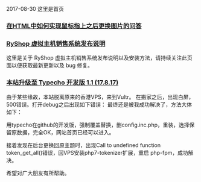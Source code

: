 2017-08-30
这里是首页

### [在HTML中如何实现鼠标指上之后更换图片的问答](http://127.0.0.1/ryshop "RyShop-Readme")

### [RyShop 虚拟主机销售系统发布说明](http://127.0.0.1/ryshop "RyShop-Readme")

这里是关于 RyShop 虚拟主机销售系统发布说明以及安装方法，请持续关注此页面以便获取最新更新以及 bug 修复。

### [本站升级至 Typecho 开发版 1.1 (17.8.17)](http://127.0.0.1/index)

由于某些缘故，本站脱离原来的香港VPS，来到Vultr。
在搬家之后，出现白屏，500错误。打开debug之后出现如下错误：
最终还是被我成功解决了，方法大体如下：

用typecho在github的开发版，强制覆盖替换，删config.inc.php，重装，选择保留原数据，完全OK，网站首页已经可以进入。

接着发现在后台更换回原主题时，出现Call to undefined function token_get_all()错误，回VPS安装php7-tokenizer扩展，重启 php-fpm，成功解决。

希望对广大朋友有所帮助。
